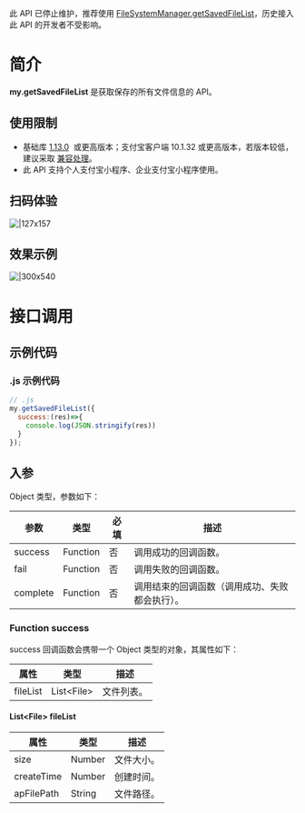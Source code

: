 此 API 已停止维护，推荐使用 [FileSystemManager.getSavedFileList](https://opendocs.alipay.com/mini/api/0228qj)，历史接入此 API 的开发者不受影响。

# 简介
**my.getSavedFileList** 是获取保存的所有文件信息的 API。

## 使用限制

- 基础库 [1.13.0](https://opendocs.alipay.com/mini/framework/lib)  或更高版本；支付宝客户端 10.1.32 或更高版本，若版本较低，建议采取 [兼容处理](https://opendocs.alipay.com/mini/framework/compatibility)。
- 此 API 支持个人支付宝小程序、企业支付宝小程序使用。

## 扫码体验
![|127x157](https://gw.alipayobjects.com/zos/skylark-tools/public/files/b94e35a681410e53a98ad6798530878e.jpeg#align=left&display=inline&height=157&margin=%5Bobject%20Object%5D&originHeight=157&originWidth=127&status=done&style=stroke&width=127)

## 效果示例
![|300x540](https://gw.alipayobjects.com/zos/skylark-tools/public/files/9c924664a311d3bd246299d29b25a112.gif#align=left&display=inline&height=540&margin=%5Bobject%20Object%5D&originHeight=540&originWidth=300&status=done&style=stroke&width=300)

# 接口调用

## 示例代码

### .js 示例代码
```javascript
// .js
my.getSavedFileList({
  success:(res)=>{
    console.log(JSON.stringify(res))
  }
});
```

## 入参

Object 类型，参数如下：

| **参数** | **类型** | **必填** | **描述** |
| --- | --- | --- | --- |
| success | Function | 否 | 调用成功的回调函数。 |
| fail | Function | 否 | 调用失败的回调函数。 |
| complete | Function | 否 | 调用结束的回调函数（调用成功、失败都会执行）。 |

### Function success

success 回调函数会携带一个 Object 类型的对象，其属性如下：

| **属性** | **类型** | **描述** |
| --- | --- | --- |
| fileList | List\<File\> | 文件列表。 |

#### List\<File\> fileList
| **属性** | **类型** | **描述** |
| --- | --- | --- |
| size | Number | 文件大小。 |
| createTime | Number | 创建时间。 |
| apFilePath | String | 文件路径。 |

